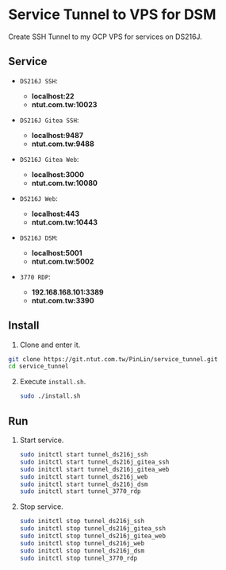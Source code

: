 # Service Tunnel to VPS for DSM
Create SSH Tunnel to my GCP VPS for services on DS216J.

## Service
+ `DS216J SSH`: 
  +  **localhost:22**
  +  **ntut.com.tw:10023**

+ `DS216J Gitea SSH`:
  +  **localhost:9487**
  +  **ntut.com.tw:9488**

+ `DS216J Gitea Web`:
  +  **localhost:3000**
  +  **ntut.com.tw:10080**

+ `DS216J Web`:
  +  **localhost:443**
  +  **ntut.com.tw:10443**

+ `DS216J DSM`:
  +  **localhost:5001**
  +  **ntut.com.tw:5002**

+ `3770 RDP`:
  +  **192.168.168.101:3389**
  +  **ntut.com.tw:3390**

## Install
1. Clone and enter it.
  ```sh
  git clone https://git.ntut.com.tw/PinLin/service_tunnel.git
  cd service_tunnel
  ```

2. Execute `install.sh`.
   ```sh
   sudo ./install.sh
   ```

## Run
1. Start service.
   ```sh
   sudo initctl start tunnel_ds216j_ssh
   sudo initctl start tunnel_ds216j_gitea_ssh
   sudo initctl start tunnel_ds216j_gitea_web
   sudo initctl start tunnel_ds216j_web
   sudo initctl start tunnel_ds216j_dsm
   sudo initctl start tunnel_3770_rdp
   ```

2. Stop service.
   ```sh
   sudo initctl stop tunnel_ds216j_ssh
   sudo initctl stop tunnel_ds216j_gitea_ssh
   sudo initctl stop tunnel_ds216j_gitea_web
   sudo initctl stop tunnel_ds216j_web
   sudo initctl stop tunnel_ds216j_dsm
   sudo initctl stop tunnel_3770_rdp
   ```